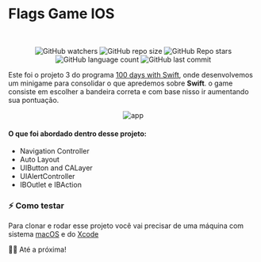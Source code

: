 # Flags Game IOS
<br />

<p align="center">
  <img alt="GitHub watchers" src="https://img.shields.io/github/watchers/AlexBitar80/flags-game-ios?style=social">

  <img alt="GitHub repo size" src="https://img.shields.io/github/repo-size/AlexBitar80/flags-game-ios">

  <img alt="GitHub Repo stars" src="https://img.shields.io/github/stars/AlexBitar80/flags-game-ios?style=social">

  <img alt="GitHub language count" src="https://img.shields.io/github/languages/count/AlexBitar80/flags-game-ios">

  <img alt="GitHub last commit" src="https://img.shields.io/github/last-commit/AlexBitar80/flags-game-ios">
</p>

Este foi o projeto 3 do programa [100 days with Swift](https://www.hackingwithswift.com/learn), onde desenvolvemos um minigame para consolidar o que apredemos sobre **Swift**. 
o game consiste em escolher a bandeira correta e com base nisso ir aumentando sua pontuação.

<p align="center">
  <img src="https://user-images.githubusercontent.com/56983783/152686670-0c36f046-bdb4-4693-944f-e6f2ef5a7bbf.png" alt="app"/>
</p>

#### O que foi abordado dentro desse projeto:

- Navigation Controller
- Auto Layout
- UIButton and CALayer
- UIAlertController
- IBOutlet e IBAction

### :zap: Como testar

Para clonar e rodar esse projeto você vai precisar de uma máquina com sistema [macOS](https://www.apple.com/br/macos/monterey/) e do [Xcode](https://developer.apple.com/xcode/)

<!-- visualizar o projeto funcionando: [clique aqui]() -->

👋🏻 Até a próxima!

